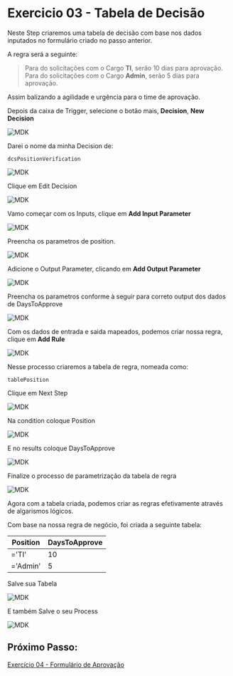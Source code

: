 # Exercicio 03 - Tabela de Decisão 

Neste Step criaremos uma tabela de decisão com base nos dados inputados no formulário criado no passo anterior.

A regra será a seguinte:

> Para do solicitações com o Cargo __TI__, serão 10 dias para aprovação.
> Para do solicitações com o Cargo __Admin__, serão 5 dias para aprovação.

Assim balizando a agilidade e urgência para o time de aprovação.

Depois da caixa de Trigger, selecione o botão mais, __Decision__, __New Decision__

![MDK](images/img1.png)

Darei o nome da minha Decision de:

```
dcsPositionVerification
```

![MDK](images/img2.png)

Clique em Edit Decision

![MDK](images/img3.png)

Vamo começar com os Inputs, clique em __Add Input Parameter__

![MDK](images/img4.png)

Preencha os parametros de position.

![MDK](images/img5.png)

Adicione o Output Parameter, clicando em __Add Output Parameter__

![MDK](images/img6.png)

Preencha os parametros conforme à seguir para correto output dos dados de DaysToApprove

![MDK](images/img7.png)

Com os dados de entrada e saida mapeados, podemos criar nossa regra, clique em __Add Rule__

![MDK](images/img8.png)

Nesse processo criaremos a tabela de regra, nomeada como:

```
tablePosition
```

Clique em Next Step

![MDK](images/img9.png)

Na condition coloque Position

![MDK](images/img10.png)

E no results coloque DaysToApprove

![MDK](images/img11.png)

Finalize o processo de parametrização da tabela de regra

![MDK](images/img12.png)

Agora com a tabela criada, podemos criar as regras efetivamente através de algarismos lógicos.

Com base na nossa regra de negócio, foi criada a seguinte tabela:

| Position | DaysToApprove |
|----------|---------------|
| ='TI'    | 10            |
| ='Admin' | 5             |

Salve sua Tabela

![MDK](images/img13.png)

E também Salve o seu Process

![MDK](images/img14.png)

## Próximo Passo:
[Exercício 04 - Formulário de Aprovação](/exercises/ex4/README.md)